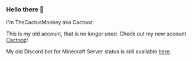 ### Hello there 👋

I'm TheCactusMonkey aka Cactooz.

This is my old account, that is no longer used. Check out my new account [Cactooz](https://github.com/Cactooz)!

My old Discord bot for Minecraft Server status is still available [here](https://github.com/TheCactusMonkey/MinecraftServer-DiscordBot).

<!--
**TheCactusMonkey/TheCactusMonkey** is a ✨ _special_ ✨ repository because its `README.md` (this file) appears on your GitHub profile.

Here are some ideas to get you started:

- 🔭 I’m currently working on ...
- 🌱 I’m currently learning ...
- 👯 I’m looking to collaborate on ...
- 🤔 I’m looking for help with ...
- 💬 Ask me about ...
- 📫 How to reach me: ...
- 😄 Pronouns: ...
- ⚡ Fun fact: ...
-->
